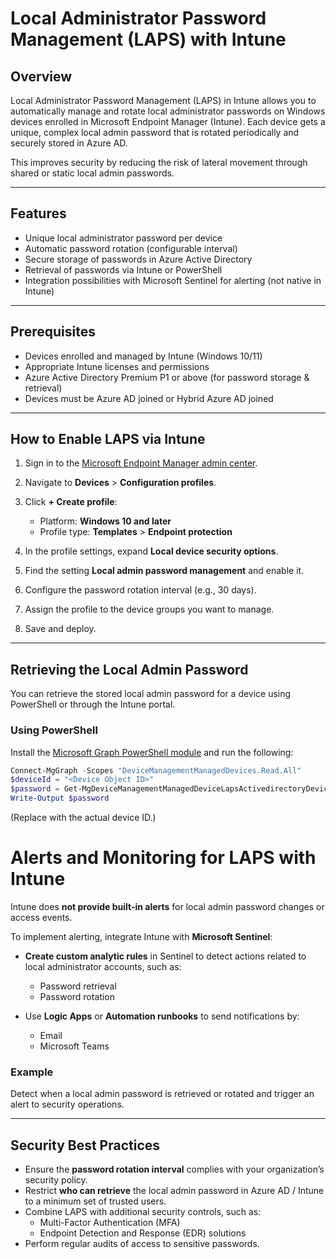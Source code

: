 # Local Administrator Password Management (LAPS) with Intune

## Overview

Local Administrator Password Management (LAPS) in Intune allows you to automatically manage and rotate local administrator passwords on Windows devices enrolled in Microsoft Endpoint Manager (Intune). Each device gets a unique, complex local admin password that is rotated periodically and securely stored in Azure AD.

This improves security by reducing the risk of lateral movement through shared or static local admin passwords.

---

## Features

- Unique local administrator password per device
- Automatic password rotation (configurable interval)
- Secure storage of passwords in Azure Active Directory
- Retrieval of passwords via Intune or PowerShell
- Integration possibilities with Microsoft Sentinel for alerting (not native in Intune)

---

## Prerequisites

- Devices enrolled and managed by Intune (Windows 10/11)
- Appropriate Intune licenses and permissions
- Azure Active Directory Premium P1 or above (for password storage & retrieval)
- Devices must be Azure AD joined or Hybrid Azure AD joined

---

## How to Enable LAPS via Intune

1. Sign in to the [Microsoft Endpoint Manager admin center](https://endpoint.microsoft.com).

2. Navigate to **Devices** > **Configuration profiles**.

3. Click **+ Create profile**:
   - Platform: **Windows 10 and later**
   - Profile type: **Templates** > **Endpoint protection**

4. In the profile settings, expand **Local device security options**.

5. Find the setting **Local admin password management** and enable it.

6. Configure the password rotation interval (e.g., 30 days).

7. Assign the profile to the device groups you want to manage.

8. Save and deploy.

---

## Retrieving the Local Admin Password

You can retrieve the stored local admin password for a device using PowerShell or through the Intune portal.

### Using PowerShell

Install the [Microsoft Graph PowerShell module](https://learn.microsoft.com/en-us/powershell/microsoftgraph/overview) and run the following:

```powershell
Connect-MgGraph -Scopes "DeviceManagementManagedDevices.Read.All"
$deviceId = "<Device Object ID>"
$password = Get-MgDeviceManagementManagedDeviceLapsActivedirectoryDevicePassword -ManagedDeviceId $deviceId
Write-Output $password
```
(Replace <Device Object ID> with the actual device ID.)


# Alerts and Monitoring for LAPS with Intune

Intune does **not provide built-in alerts** for local admin password changes or access events.

To implement alerting, integrate Intune with **Microsoft Sentinel**:

- **Create custom analytic rules** in Sentinel to detect actions related to local administrator accounts, such as:
  - Password retrieval
  - Password rotation

- Use **Logic Apps** or **Automation runbooks** to send notifications by:
  - Email
  - Microsoft Teams

### Example

Detect when a local admin password is retrieved or rotated and trigger an alert to security operations.

---

## Security Best Practices

- Ensure the **password rotation interval** complies with your organization’s security policy.  
- Restrict **who can retrieve** the local admin password in Azure AD / Intune to a minimum set of trusted users.  
- Combine LAPS with additional security controls, such as:
  - Multi-Factor Authentication (MFA)  
  - Endpoint Detection and Response (EDR) solutions  
- Perform regular audits of access to sensitive passwords.




